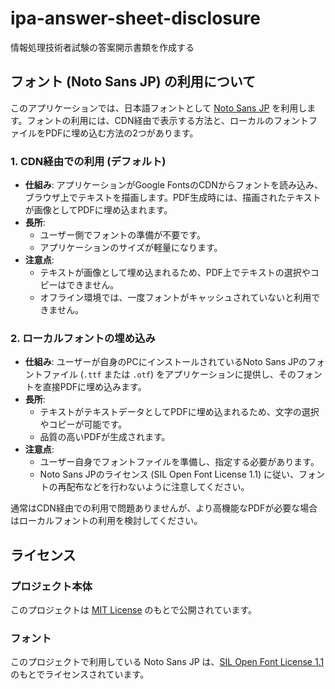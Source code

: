 # ipa-answer-sheet-disclosure
情報処理技術者試験の答案開示書類を作成する

## フォント (Noto Sans JP) の利用について

このアプリケーションでは、日本語フォントとして [Noto Sans JP](https://fonts.google.com/noto/specimen/Noto+Sans+JP) を利用します。フォントの利用には、CDN経由で表示する方法と、ローカルのフォントファイルをPDFに埋め込む方法の2つがあります。

### 1. CDN経由での利用 (デフォルト)

- **仕組み**: アプリケーションがGoogle FontsのCDNからフォントを読み込み、ブラウザ上でテキストを描画します。PDF生成時には、描画されたテキストが画像としてPDFに埋め込まれます。
- **長所**:
    - ユーザー側でフォントの準備が不要です。
    - アプリケーションのサイズが軽量になります。
- **注意点**:
    - テキストが画像として埋め込まれるため、PDF上でテキストの選択やコピーはできません。
    - オフライン環境では、一度フォントがキャッシュされていないと利用できません。

### 2. ローカルフォントの埋め込み

- **仕組み**: ユーザーが自身のPCにインストールされているNoto Sans JPのフォントファイル (`.ttf` または `.otf`) をアプリケーションに提供し、そのフォントを直接PDFに埋め込みます。
- **長所**:
    - テキストがテキストデータとしてPDFに埋め込まれるため、文字の選択やコピーが可能です。
    - 品質の高いPDFが生成されます。
- **注意点**:
    - ユーザー自身でフォントファイルを準備し、指定する必要があります。
    - Noto Sans JPのライセンス (SIL Open Font License 1.1) に従い、フォントの再配布などを行わないように注意してください。

通常はCDN経由での利用で問題ありませんが、より高機能なPDFが必要な場合はローカルフォントの利用を検討してください。

## ライセンス

### プロジェクト本体

このプロジェクトは [MIT License](LICENSE) のもとで公開されています。

### フォント

このプロジェクトで利用している Noto Sans JP は、[SIL Open Font License 1.1](https://scripts.sil.org/cms/scripts/page.php?site_id=nrsi&id=OFL) のもとでライセンスされています。
